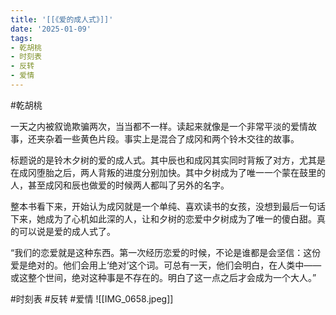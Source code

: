```yaml
---
title: '[[《爱的成人式》]]'
date: '2025-01-09'
tags:
- 乾胡桃
- 时刻表
- 反转
- 爱情
---
```

#乾胡桃

一天之内被叙诡欺骗两次，当当都不一样。读起来就像是一个非常平淡的爱情故事，还夹杂着一些黄色片段。事实上是混合了成冈和两个铃木交往的故事。

标题说的是铃木夕树的爱的成人式。其中辰也和成冈其实同时背叛了对方，尤其是在成冈堕胎之后，两人背叛的进度分别加快。其中夕树成为了唯一一个蒙在鼓里的人，甚至成冈和辰也做爱的时候两人都叫了另外的名字。

整本书看下来，开始认为成冈就是一个单纯、喜欢读书的女孩，没想到最后一句话下来，她成为了心机如此深的人，让和夕树的恋爱中夕树成为了唯一的傻白甜。真的可以说是爱的成人式了。

“我们的恋爱就是这种东西。第一次经历恋爱的时候，不论是谁都是会坚信：这份爱是绝对的。他们会用上‘绝对’这个词。可总有一天，他们会明白，在人类中——或这整个世间，绝对这种事是不存在的。明白了这一点之后才会成为一个大人。”

#时刻表 #反转 #爱情
![[IMG_0658.jpeg]]
